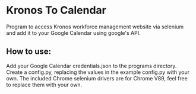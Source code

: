 # Kronos To Calendar
 Program to access Kronos workforce management website via selenium and add it to your Google Calendar using google's API.
## How to use:
 Add your Google Calendar credentials.json to the programs directory.
 Create a config.py, replacing the values in the example config.py with your own.
 The included Chrome selenium drivers are for Chrome V89, feel free to replace them with your own.
